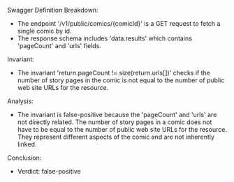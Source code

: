 Swagger Definition Breakdown:
- The endpoint '/v1/public/comics/{comicId}' is a GET request to fetch a single comic by id.
- The response schema includes 'data.results' which contains 'pageCount' and 'urls' fields.

Invariant:
- The invariant 'return.pageCount != size(return.urls[])' checks if the number of story pages in the comic is not equal to the number of public web site URLs for the resource.

Analysis:
- The invariant is false-positive because the 'pageCount' and 'urls' are not directly related. The number of story pages in a comic does not have to be equal to the number of public web site URLs for the resource. They represent different aspects of the comic and are not inherently linked.

Conclusion:
- Verdict: false-positive
